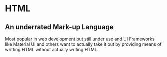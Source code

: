 # HTML

## An underrated Mark-up Language

Most popular in web development but still under use and UI Frameworks like Material UI and others want to actually take it out by providing means of writting HTML without actually writing HTML.
